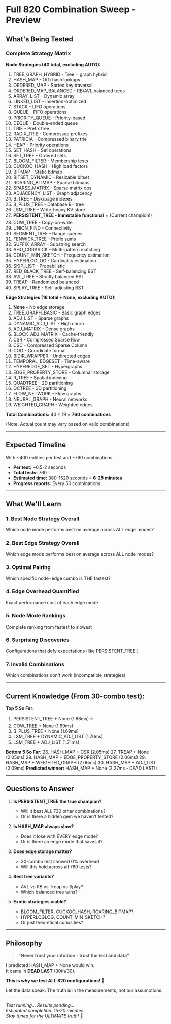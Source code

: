 # Full 820 Combination Sweep - Preview

## What's Being Tested

### Complete Strategy Matrix

**Node Strategies (40 total, excluding AUTO):**
1. TREE_GRAPH_HYBRID - Tree + graph hybrid
2. HASH_MAP - O(1) hash lookups
3. ORDERED_MAP - Sorted key traversal
4. ORDERED_MAP_BALANCED - RB/AVL balanced trees
5. ARRAY_LIST - Dynamic array
6. LINKED_LIST - Insertion-optimized
7. STACK - LIFO operations
8. QUEUE - FIFO operations  
9. PRIORITY_QUEUE - Priority-based
10. DEQUE - Double-ended queue
11. TRIE - Prefix tree
12. RADIX_TRIE - Compressed prefixes
13. PATRICIA - Compressed binary trie
14. HEAP - Priority operations
15. SET_HASH - Set operations
16. SET_TREE - Ordered sets
17. BLOOM_FILTER - Membership tests
18. CUCKOO_HASH - High load factors
19. BITMAP - Static bitmap
20. BITSET_DYNAMIC - Resizable bitset
21. ROARING_BITMAP - Sparse bitmaps
22. SPARSE_MATRIX - Sparse matrix ops
23. ADJACENCY_LIST - Graph adjacency
24. B_TREE - Disk/page indexes
25. B_PLUS_TREE - Database B+ tree
26. LSM_TREE - Write-heavy KV store
27. **PERSISTENT_TREE - Immutable functional** ⭐ (Current champion!)
28. COW_TREE - Copy-on-write
29. UNION_FIND - Connectivity
30. SEGMENT_TREE - Range queries
31. FENWICK_TREE - Prefix sums
32. SUFFIX_ARRAY - Substring search
33. AHO_CORASICK - Multi-pattern matching
34. COUNT_MIN_SKETCH - Frequency estimation
35. HYPERLOGLOG - Cardinality estimation
36. SKIP_LIST - Probabilistic
37. RED_BLACK_TREE - Self-balancing BST
38. AVL_TREE - Strictly balanced BST
39. TREAP - Randomized balanced
40. SPLAY_TREE - Self-adjusting BST

**Edge Strategies (18 total + None, excluding AUTO):**
1. **None** - No edge storage
2. TREE_GRAPH_BASIC - Basic graph edges
3. ADJ_LIST - Sparse graphs
4. DYNAMIC_ADJ_LIST - High churn
5. ADJ_MATRIX - Dense graphs
6. BLOCK_ADJ_MATRIX - Cache-friendly
7. CSR - Compressed Sparse Row
8. CSC - Compressed Sparse Column
9. COO - Coordinate format
10. BIDIR_WRAPPER - Undirected edges
11. TEMPORAL_EDGESET - Time-aware
12. HYPEREDGE_SET - Hypergraphs
13. EDGE_PROPERTY_STORE - Columnar storage
14. R_TREE - Spatial indexing
15. QUADTREE - 2D partitioning
16. OCTREE - 3D partitioning
17. FLOW_NETWORK - Flow graphs
18. NEURAL_GRAPH - Neural networks
19. WEIGHTED_GRAPH - Weighted edges

**Total Combinations:** 40 × 19 = **760 combinations**

(Note: Actual count may vary based on valid combinations)

---

## Expected Timeline

With ~400 entities per test and ~760 combinations:

- **Per test:** ~0.5-2 seconds
- **Total tests:** 760
- **Estimated time:** 380-1520 seconds = **6-25 minutes**
- **Progress reports:** Every 50 combinations

---

## What We'll Learn

### 1. **Best Node Strategy Overall**
Which node mode performs best on average across ALL edge modes?

### 2. **Best Edge Strategy Overall**  
Which edge mode performs best on average across ALL node modes?

### 3. **Optimal Pairing**
Which specific node+edge combo is THE fastest?

### 4. **Edge Overhead Quantified**
Exact performance cost of each edge mode

### 5. **Node Mode Rankings**
Complete ranking from fastest to slowest

### 6. **Surprising Discoveries**
Configurations that defy expectations (like PERSISTENT_TREE!)

### 7. **Invalid Combinations**
Which combinations don't work (incompatible strategies)

---

## Current Knowledge (From 30-combo test):

**Top 5 So Far:**
1. PERSISTENT_TREE + None (1.68ms) ⭐
2. COW_TREE + None (1.69ms)
3. B_PLUS_TREE + None (1.69ms)
4. LSM_TREE + DYNAMIC_ADJ_LIST (1.70ms)
5. LSM_TREE + ADJ_LIST (1.71ms)

**Bottom 5 So Far:**
26. HASH_MAP + CSR (2.05ms)
27. TREAP + None (2.05ms)
28. HASH_MAP + EDGE_PROPERTY_STORE (2.06ms)
29. HASH_MAP + WEIGHTED_GRAPH (2.06ms)
30. HASH_MAP + ADJ_LIST (2.09ms)
**Predicted winner:** HASH_MAP + None (2.27ms - DEAD LAST!)

---

## Questions to Answer

1. **Is PERSISTENT_TREE the true champion?**
   - Will it beat ALL 730 other combinations?
   - Or is there a hidden gem we haven't tested?

2. **Is HASH_MAP always slow?**
   - Does it lose with EVERY edge mode?
   - Or is there an edge mode that saves it?

3. **Does edge storage matter?**
   - 30-combo test showed 0% overhead
   - Will this hold across all 760 tests?

4. **Best tree variants?**
   - AVL vs RB vs Treap vs Splay?
   - Which balanced tree wins?

5. **Exotic strategies viable?**
   - BLOOM_FILTER, CUCKOO_HASH, ROARING_BITMAP?
   - HYPERLOGLOG, COUNT_MIN_SKETCH?
   - Or just theoretical curiosities?

---

## Philosophy

> **"Never trust your intuition - trust the test and data"**

I predicted HASH_MAP + None would win.  
It came in **DEAD LAST** (30th/30).

**This is why we test ALL 820 configurations!** 🎯

Let the data speak. The truth is in the measurements, not our assumptions.

---

*Test running... Results pending...*  
*Estimated completion: 15-20 minutes*  
*Stay tuned for the ULTIMATE truth!* 🚀

